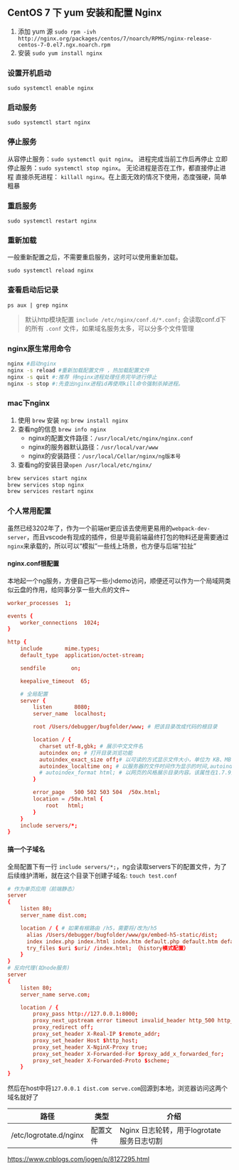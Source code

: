 ## CentOS 7 下 yum 安装和配置 Nginx
1. 添加 yum 源 `sudo rpm -ivh http://nginx.org/packages/centos/7/noarch/RPMS/nginx-release-centos-7-0.el7.ngx.noarch.rpm`
2. 安装 `sudo yum install nginx`


### 设置开机启动
`sudo systemctl enable nginx`

### 启动服务
`sudo systemctl start nginx`

### 停止服务
从容停止服务：`sudo systemctl quit nginx`。 进程完成当前工作后再停止
立即停止服务：`sudo systemctl stop nginx`。 无论进程是否在工作，都直接停止进程
直接杀死进程： `killall nginx`。在上面无效的情况下使用，态度强硬，简单粗暴

### 重启服务
`sudo systemctl restart nginx`

### 重新加载
一般重新配置之后，不需要重启服务，这时可以使用重新加载。

`sudo systemctl reload nginx`

### 查看启动后记录
`ps aux | grep nginx`

> 默认http模块配置 `include /etc/nginx/conf.d/*.conf;` 会读取conf.d下的所有 `.conf` 文件，如果域名服务太多，可以分多个文件管理


### nginx原生常用命令
```bash
nginx #启动nginx
nginx -s reload #重新加载配置文件 ，热加载配置文件
nginx -s quit #:推荐 待nginx进程处理任务完毕进行停止
nginx -s stop #:先查出nginx进程id再使用kill命令强制杀掉进程。
```

### mac下nginx
1. 使用 `brew` 安装 `ng`: `brew install nginx`
2. 查看ng的信息 `brew info nginx`
   - nginx的配置文件路径：`/usr/local/etc/nginx/nginx.conf`
   - nginx的服务器默认路径：`/usr/local/var/www`
   - nginx的安装路径：`/usr/local/Cellar/nginx/ng版本号`
3. 查看ng的安装目录`open /usr/local/etc/nginx/`

```bash
brew services start nginx
brew services stop nginx
brew services restart nginx
```

### 个人常用配置
虽然已经3202年了，作为一个前端er更应该去使用更易用的`webpack-dev-server`，而且vscode有现成的插件，但是毕竟前端最终打包的物料还是需要通过`nginx`来承载的，所以可以“模拟”一些线上场景，也方便与后端“拉扯”
#### nginx.conf根配置
本地起一个ng服务，方便自己写一些小demo访问，顺便还可以作为一个局域网类似云盘的作用，给同事分享一些大点的文件~

```conf
worker_processes  1;

events {
    worker_connections  1024;
}

http {
    include       mime.types;
    default_type  application/octet-stream;

    sendfile        on;

    keepalive_timeout  65;

    # 全局配置
    server {
        listen       8080;
        server_name  localhost;

        root /Users/debugger/bugfolder/www; # 把该目录改成代码的根目录

        location / {
          charset utf-8,gbk; # 展示中文文件名
          autoindex on; # 打开目录浏览功能
          autoindex_exact_size off;# 以可读的方式显示文件大小，单位为 KB、MB 或者 GB，autoindex_format为html格式时有效
          autoindex_localtime on; # 以服务器的文件时间作为显示的时间,autoindex_format为html格式时有效
          # autoindex_format html; # 以网页的风格展示目录内容。该属性在1.7.9及以上适用
        }

        error_page   500 502 503 504  /50x.html;
        location = /50x.html {
            root   html;
        }
    }
    include servers/*;
}
```

#### 搞一个子域名
全局配置下有一行 `include servers/*;`，ng会读取servers下的配置文件，为了后续维护清晰，就在这个目录下创建子域名: `touch test.conf`
```conf
# 作为单页应用（前端静态）
server
{
    listen 80;
    server_name dist.com;

    location / { # 如果有根路由 /h5，需要将/改为/h5
      alias /Users/debugger/bugfolder/www/gx/embed-h5-static/dist;
      index index.php index.html index.htm default.php default.htm default.html;
      try_files $uri $uri/ /index.html; （history模式配置）
    }
}
# 反向代理(如node服务)
server
{
    listen 80;
    server_name serve.com;

    location / {
        proxy_pass http://127.0.0.1:8000;
        proxy_next_upstream error timeout invalid_header http_500 http_502 http_503 http_504;
        proxy_redirect off;
        proxy_set_header X-Real-IP $remote_addr;
        proxy_set_header Host $http_host;
        proxy_set_header X-NginX-Proxy true;
        proxy_set_header X-Forwarded-For $proxy_add_x_forwarded_for;
        proxy_set_header X-Forwarded-Proto $scheme;
    }
}
```
然后在host中将`127.0.0.1 dist.com serve.com`回源到本地，浏览器访问这两个域名就好了


| 路径                   | 类型     | 介绍                                      |
| ---------------------- | -------- | ----------------------------------------- |
| /etc/logrotate.d/nginx | 配置文件 | Nginx 日志轮转，用于logrotate服务日志切割 |
https://www.cnblogs.com/jogen/p/8127295.html
